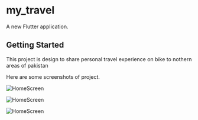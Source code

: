 # my_travel

A new Flutter application.

## Getting Started

This project is design to share personal travel experience on bike to nothern areas of pakistan

Here are some screenshots of project.

![HomeScreen](https://i.imgur.com/WNtM2HW.png)

![HomeScreen](https://i.imgur.com/RxMzjsO.png)

![HomeScreen](https://i.imgur.com/eDlJqee.png)

